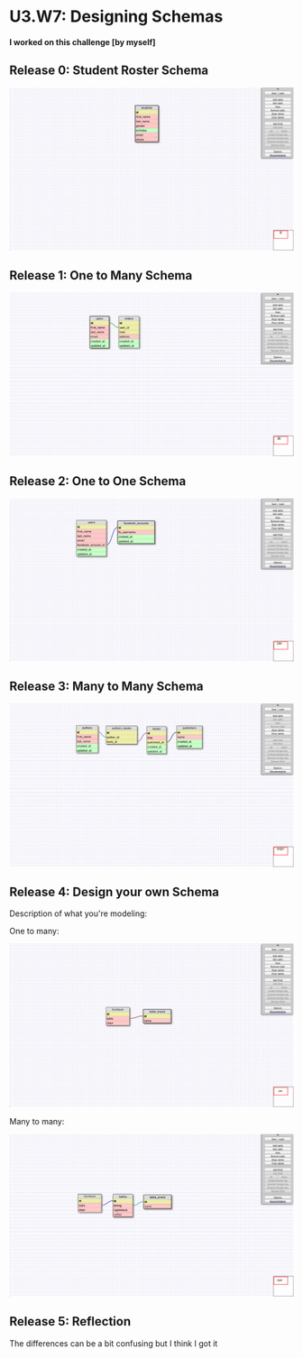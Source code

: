 # U3.W7: Designing Schemas


#### I worked on this challenge [by myself]


## Release 0: Student Roster Schema
<!-- display your image inline here -->
<img src="../imgs/release0_student_roaster.jpg">

## Release 1: One to Many Schema
<!-- display your image inline here -->
<img src="../imgs/release1_one_to_many.jpg">

## Release 2: One to One Schema
<!-- display your image inline here -->
<img src="../imgs/release2_one_to_one.jpg">

## Release 3: Many to Many Schema
<!-- display your image inline here -->
<img src="../imgs/release3_many_to_many.jpg">

## Release 4: Design your own Schema
Description of what you're modeling: 

One to many:
<!-- display your one-to-one image inline here -->
<img src="../imgs/release4_one_to_one.jpg">

Many to many:
<!-- display your many-to-many image inline here -->
<img src="../imgs/release4_many_to_many.jpg">

## Release 5: Reflection

The differences can be a bit confusing but I think I got it
